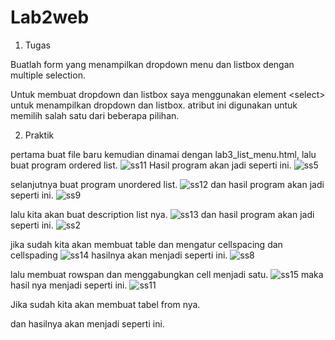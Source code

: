 # Lab2web
1. Tugas

Buatlah form yang menampilkan dropdown menu dan listbox dengan multiple selection.

Untuk membuat dropdown dan listbox saya menggunakan element &lt;select&gt; untuk menampilkan dropdown dan listbox. atribut ini digunakan untuk memilih salah satu dari beberapa pilihan.

2. Praktik

pertama buat file baru kemudian dinamai dengan lab3_list_menu.html, lalu buat program ordered list.
![ss11](https://user-images.githubusercontent.com/102292839/161184947-fabde6d0-1a70-4cdc-bf49-62bac56394c3.png)
Hasil program akan jadi seperti ini.
![ss5](https://user-images.githubusercontent.com/102292839/161185126-2664ce55-85df-4a0d-aa6a-c33d8af2a916.png)

selanjutnya buat program unordered list.
![ss12](https://user-images.githubusercontent.com/102292839/161185567-4b6ad233-dcd9-4548-839d-621bd2076598.png)
dan hasil program akan jadi seperti ini.
![ss9](https://user-images.githubusercontent.com/102292839/161185598-0eef9545-ab00-495e-b866-9eb691579c88.png)

lalu kita akan buat description list nya.
![ss13](https://user-images.githubusercontent.com/102292839/161186143-e104b989-fdd7-4769-8af8-0113a17c13b4.png)
dan hasil program akan jadi seperti ini.
![ss2](https://user-images.githubusercontent.com/102292839/161186007-378ef43a-a54c-4a03-bcdc-a4e1f9da8168.png)

jika sudah kita akan membuat table dan mengatur cellspacing dan cellspading 
![ss14](https://user-images.githubusercontent.com/102292839/161186828-18a70eee-a8f2-43c4-9948-41cdd8fe9c59.png)
hasilnya akan menjadi seperti ini. 
![ss8](https://user-images.githubusercontent.com/102292839/161186850-82e3ac31-1f5a-4905-9d29-2509fd8797d1.png)

lalu membuat rowspan dan menggabungkan cell menjadi satu.
![ss15](https://user-images.githubusercontent.com/102292839/161187253-a37668d5-da0d-47b8-ba1d-fbfdf6cae1e1.png)
maka hasil nya menjadi seperti ini. 
![ss11](https://user-images.githubusercontent.com/102292839/161187283-60ded3a5-ce6e-4591-ab6a-46180d2fa664.png)

Jika sudah kita akan membuat tabel from nya.

dan hasilnya akan menjadi seperti ini.
